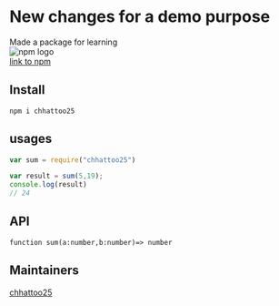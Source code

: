 # New changes for a demo purpose
Made a package for learning <br>
![npm logo](https://authy.com/wp-content/uploads/npm-logo.png)<br>
[link to npm](https://www.npmjs.com/package/chhattoo25)

## Install
```
npm i chhattoo25
````
## usages
```js
var sum = require("chhattoo25")

var result = sum(5,19);
console.log(result)
// 24
```
## API
```
function sum(a:number,b:number)=> number
```
## Maintainers
[chhattoo25](https://github.com/Chhattoo25)